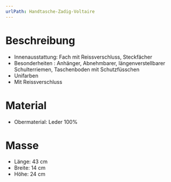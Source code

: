 ```yaml
---
urlPath: Handtasche-Zadig-Voltaire
---
```


# Beschreibung

- Innenausstattung: Fach mit Reissverschluss, Steckfächer
- Besonderheiten : Anhänger, Abnehmbarer, längenverstellbarer Schulterriemen, Taschenboden mit Schutzfüsschen
- Unifarben
- Mit Reissverschluss

# Material

- Obermaterial: Leder 100%

# Masse

- Länge: 43 cm
- Breite: 14 cm
- Höhe: 24 cm
